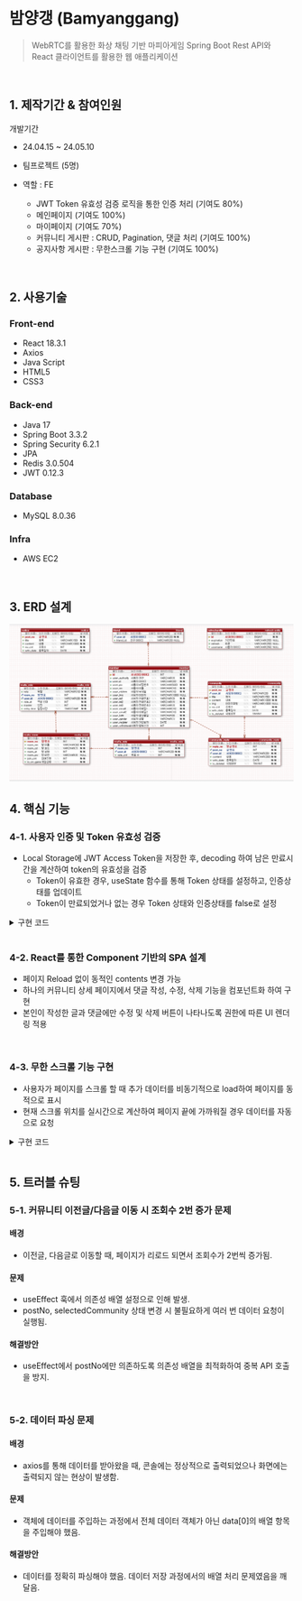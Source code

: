 # 밤양갱 (Bamyanggang)
> WebRTC를 활용한 화상 채팅 기반 마피아게임
> Spring Boot Rest API와 React 클라이언트를 활용한 웹 애플리케이션
<br/>

## 1. 제작기간 & 참여인원
개발기간 
- 24.04.15 ~ 24.05.10

- 팀프로젝트 (5명)
- 역할 : FE 
    - JWT Token 유효성 검증 로직을 통한 인증 처리 (기여도 80%)
    - 메인페이지 (기여도 100%)
    - 마이페이지 (기여도 70%)
    - 커뮤니티 게시판 : CRUD, Pagination, 댓글 처리 (기여도 100%)
    - 공지사항 게시판 : 무한스크롤 기능 구현 (기여도 100%)
    


<br/>

## 2. 사용기술
### **Front-end**
- React 18.3.1
- Axios
- Java Script
- HTML5
- CSS3

### **Back-end**
- Java 17
- Spring Boot 3.3.2
- Spring Security 6.2.1
- JPA
- Redis 3.0.504
- JWT 0.12.3 

### **Database**
- MySQL 8.0.36

### **Infra**
- AWS EC2
<br/>

## 3. ERD 설계
![erdfile](/images/밤양갱erd.png)
<br/>

## 4. 핵심 기능

### 4-1. 사용자 인증 및 Token 유효성 검증
- Local Storage에 JWT Access Token을 저장한 후, decoding 하여 남은 만료시간을 계산하여 token의 유효성을 검증
    - Token이 유효한 경우, useState 함수를 통해 Token 상태를 설정하고, 인증상태를 업데이트
    - Token이 만료되었거나 없는 경우 Token 상태와 인증상태를 false로 설정

<details>
<summary>구현 코드</summary>


    const accessToken = localStorage.getItem('access');
    const [myId,setMyId] = useState("");
    //인증상태
    const [isPluggedIn, setIsPluggedIn] = useState(false);
    //토큰 유효여부
    const [hasToken, setHasToken] = useState(false);

    useEffect(()=>{
            if(accessToken){

                const decodedToken = jwtDecode(accessToken);
                const expTime = decodedToken.exp;
                const curTime = Math.floor(Date.now()/1000);

                if(expTime > curTime){
                    setHasToken(true);
                    if(myId===userIdToken){
                        setIsPluggedIn(true);
                    } else{
                        setIsPluggedIn(false);
                    }
                }
                else{
                    setIsPluggedIn(false);
                    setHasToken(false);
                }
            }else{
                //로그인을 하지 않았을 때
                setIsPluggedIn(false);
            }
                            
        },[selectedCommunity])

</details>

<br/>

### 4-2. React를 통한 Component 기반의 SPA 설계
- 페이지 Reload 없이 동적인 contents 변경 가능
- 하나의 커뮤니티 상세 페이지에서 댓글 작성, 수정, 삭제 기능을 컴포넌트화 하여 구현
- 본인이 작성한 글과 댓글에만 수정 및 삭제 버튼이 나타나도록 권한에 따른 UI 렌더링 적용

<br/>

### 4-3. 무한 스크롤 기능 구현
- 사용자가 페이지를 스크롤 할 때 추가 데이터를 비동기적으로 load하여 페이지를 동적으로 표시
- 현재 스크롤 위치를 실시간으로 계산하여 페이지 끝에 가까워질 경우 데이터를 자동으로 요청

<details>
<summary>구현 코드</summary>

    useEffect(() => {
            function handleScroll() {
                const st = window.pageYOffset || document.documentElement.scrollTop;
                if (st > lastScrollTop) {
                    
                    // 스크롤 다운
                    if (!loading && hasMore && st + window.innerHeight >= document.documentElement.offsetHeight - 100) {
                        fetchData();
                    }
                }
                setLastScrollTop(st <= 0 ? 0 : st);
            }
            window.addEventListener('scroll', handleScroll);
            return () => window.removeEventListener('scroll', handleScroll);
        }, [loading, hasMore, lastScrollTop]);

        const fetchData = async () => {
            setLoading(true);
            try {
                const response = await axios.get(`/api/notice/noticelist?page=${page}`);
                const nextData = response.data.notices;
                setNotices((prevData) => [...prevData, ...nextData]);
                setPage((page) => page + 1);
                setHasMore(nextData.length > 0);
            } catch (error) {
                console.error("Error fetching data:", error);
            } finally {
                setLoading(false);
            }
        };

</details>

<br/>


## 5. 트러블 슈팅

### 5-1. 커뮤니티 이전글/다음글 이동 시 조회수 2번 증가 문제
#### 배경
- 이전글, 다음글로 이동할 때, 페이지가 리로드 되면서 조회수가 2번씩 증가됨.

#### 문제
- useEffect 훅에서 의존성 배열 설정으로 인해 발생. 
- postNo, selectedCommunity 상태 변경 시 불필요하게 여러 번 데이터 요청이 실행됨.

#### 해결방안
- useEffect에서 postNo에만 의존하도록 의존성 배열을 최적화하여 중복 API 호출을 방지.

<br/>

### 5-2. 데이터 파싱 문제
#### 배경
- axios를 통해 데이터를 받아왔을 때, 콘솔에는 정상적으로 출력되었으나 화면에는 출력되지 않는 현상이 발생함.

#### 문제
- 객체에 데이터를 주입하는 과정에서 전체 데이터 객체가 아닌 data[0]의 배열 항목을 주입해야 했음.

#### 해결방안
- 데이터를 정확히 파싱해야 했음. 데이터 저장 과정에서의 배열 처리 문제였음을 깨달음.